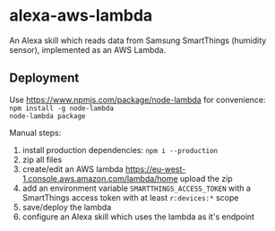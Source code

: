 # alexa-aws-lambda

An Alexa skill which reads data from Samsung SmartThings (humidity sensor), implemented as an AWS Lambda.

## Deployment

Use https://www.npmjs.com/package/node-lambda for convenience:  
`npm install -g node-lambda`  
`node-lambda package`

Manual steps:
1. install production dependencies: `npm i --production`
2. zip all files
3. create/edit an AWS lambda https://eu-west-1.console.aws.amazon.com/lambda/home upload the zip
4. add an environment variable `SMARTTHINGS_ACCESS_TOKEN` with a SmartThings access token with at least `r:devices:*` scope
5. save/deploy the lambda
6. configure an Alexa skill which uses the lambda as it's endpoint
